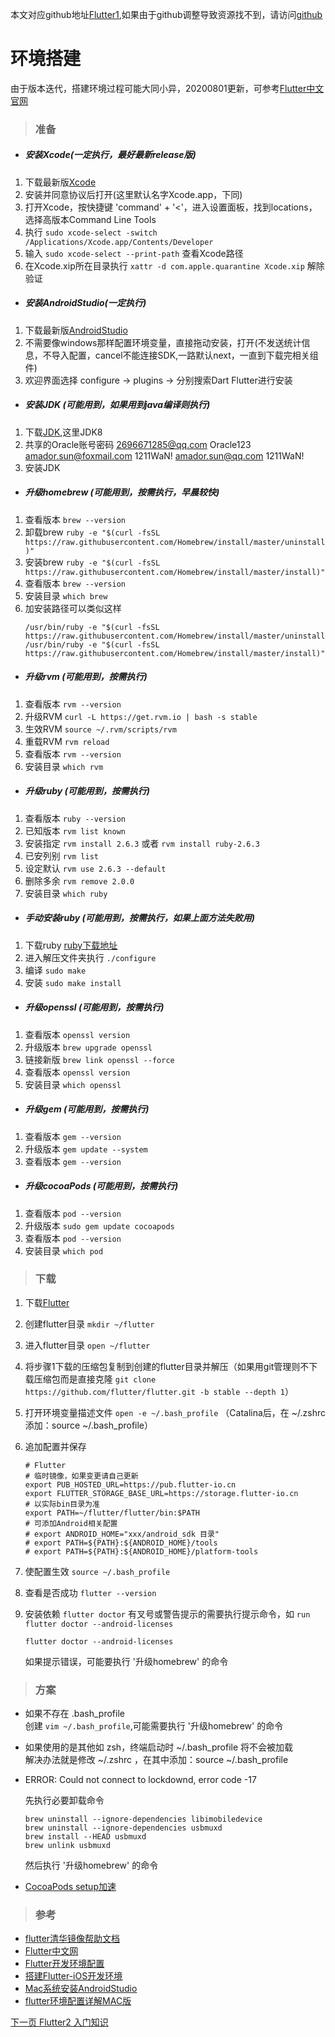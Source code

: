 本文对应github地址[Flutter1](https://github.com/DDYFlutter/LearnFlutter/blob/master/Flutter/Flutter001.md),如果由于github调整导致资源找不到，请访问[github](https://github.com/DDYFlutter/LearnFlutter)

# 环境搭建 

由于版本迭代，搭建环境过程可能大同小异，20200801更新，可参考[Flutter中文官网](https://flutter.cn/docs/get-started/install/macos)

> ### 准备

* ##### 安装Xcode(一定执行，最好最新release版)

1. 下载最新版[Xcode](https://developer.apple.com/download/more)
2. 安装并同意协议后打开(这里默认名字Xcode.app，下同)
3. 打开Xcode，按快捷键 'command' + '<'，进入设置面板，找到locations，选择高版本Command Line Tools
4. 执行 ``` sudo xcode-select -switch /Applications/Xcode.app/Contents/Developer ```
5. 输入 ``` sudo xcode-select --print-path ``` 查看Xcode路径
6. 在Xcode.xip所在目录执行 ``` xattr -d com.apple.quarantine Xcode.xip ``` 解除验证
	
* ##### 安装AndroidStudio(一定执行)

1. 下载最新版[AndroidStudio](https://developer.android.google.cn/studio)
2. 不需要像windows那样配置环境变量，直接拖动安装，打开(不发送统计信息，不导入配置，cancel不能连接SDK,一路默认next，一直到下载完相关组件)
3. 欢迎界面选择 configure -> plugins -> 分别搜索Dart Flutter进行安装

* ##### 安装JDK (可能用到，如果用到java编译则执行)

1. 下载[JDK](https://www.oracle.com/java/technologies/javase/javase-jdk8-downloads.html),这里JDK8
2. 共享的Oracle账号密码 2696671285@qq.com Oracle123 amador.sun@foxmail.com 1211WaN! amador.sun@qq.com 1211WaN!
3. 安装JDK

* ##### 升级homebrew (可能用到，按需执行，早晨较快)

1. 查看版本 ``` brew --version ```
2. 卸载brew ``` ruby -e "$(curl -fsSL https://raw.githubusercontent.com/Homebrew/install/master/uninstall)" ```  
3. 安装brew ``` ruby -e "$(curl -fsSL https://raw.githubusercontent.com/Homebrew/install/master/install)" ```
4. 查看版本 ``` brew --version ``` 
5. 安装目录	 ``` which brew ```
6. 加安装路径可以类似这样
	```
	/usr/bin/ruby -e "$(curl -fsSL https://raw.githubusercontent.com/Homebrew/install/master/uninstall)"
	/usr/bin/ruby -e "$(curl -fsSL https://raw.githubusercontent.com/Homebrew/install/master/install)"
	```

* ##### 升级rvm (可能用到，按需执行)
	
1. 查看版本 ``` rvm --version ```
2. 升级RVM ``` curl -L https://get.rvm.io | bash -s stable ```
3. 生效RVM ``` source ~/.rvm/scripts/rvm ```
4. 重载RVM ``` rvm reload ```
5. 查看版本 ``` rvm --version ```
6. 安装目录 ``` which rvm ```

* ##### 升级ruby (可能用到，按需执行)

1. 查看版本 ``` ruby --version ```
2. 已知版本 ``` rvm list known ```
3. 安装指定 ``` rvm install 2.6.3 ``` 或者 ``` rvm install ruby-2.6.3 ```
4. 已安列别 ``` rvm list ```
5. 设定默认 ``` rvm use 2.6.3 --default ```
6. 删除多余 ``` rvm remove 2.0.0 ```
7. 安装目录 ``` which ruby ```

* ##### 手动安装ruby (可能用到，按需执行，如果上面方法失败用)
	
1. 下载ruby [ruby下载地址](http://www.ruby-lang.org/en/downloads/)
2. 进入解压文件夹执行 ``` ./configure ```
3. 编译 ``` sudo make ```
4. 安装 ``` sudo make install ```

* ##### 升级openssl (可能用到，按需执行)
	
1. 查看版本 ``` openssl version ```
2. 升级版本 ``` brew upgrade openssl ```
3. 链接新版 ``` brew link openssl --force ```
4. 查看版本 ``` openssl version ```
5. 安装目录 ``` which openssl ```

* ##### 升级gem (可能用到，按需执行)
	
1. 查看版本 ``` gem --version ```
2. 升级版本 ``` gem update --system ``` 
3. 查看版本 ``` gem --version ```

* ##### 升级cocoaPods (可能用到，按需执行)
	
1. 查看版本 ``` pod --version ```
2. 升级版本 ``` sudo gem update cocoapods ```
3. 查看版本 ``` pod --version ```
4. 安装目录 ``` which pod ```

> ### 下载

1. 下载[Flutter](https://flutter.dev/docs/get-started/install/macos)
2. 创建flutter目录 ``` mkdir ~/flutter ```
3. 进入flutter目录 ``` open ~/flutter ```
4. 将步骤1下载的压缩包复制到创建的flutter目录并解压（如果用git管理则不下载压缩包而是直接克隆 ``` git clone https://github.com/flutter/flutter.git -b stable --depth 1 ```）
5. 打开环境变量描述文件 ``` open -e ~/.bash_profile ``` （Catalina后，在 ~/.zshrc 添加：source ~/.bash_profile）
6. 追加配置并保存
	
	```
	# Flutter
	# 临时镜像，如果变更请自己更新
	export PUB_HOSTED_URL=https://pub.flutter-io.cn
	export FLUTTER_STORAGE_BASE_URL=https://storage.flutter-io.cn
	# 以实际bin目录为准
	export PATH=~/flutter/flutter/bin:$PATH
	# 可添加Android相关配置
	# export ANDROID_HOME="xxx/android_sdk 目录" 
  	# export PATH=${PATH}:${ANDROID_HOME}/tools
  	# export PATH=${PATH}:${ANDROID_HOME}/platform-tools
	```
7. 使配置生效 ``` source ~/.bash_profile ```
8. 查看是否成功 ``` flutter --version ```
9. 安装依赖 ``` flutter doctor ``` 有叉号或警告提示的需要执行提示命令，如 ```run flutter doctor --android-licenses```

	```
	flutter doctor --android-licenses
	```
	如果提示错误，可能要执行 '升级homebrew' 的命令

> ### 方案   

* 如果不存在 .bash_profile     
创建 ``` vim ~/.bash_profile ```,可能需要执行 '升级homebrew' 的命令

* 如果使用的是其他如 zsh，终端启动时 ~/.bash_profile 将不会被加载    
解决办法就是修改 ~/.zshrc ，在其中添加：source ~/.bash_profile

* ERROR: Could not connect to lockdownd, error code -17  

	先执行必要卸载命令
	
	```
	brew uninstall --ignore-dependencies libimobiledevice
	brew uninstall --ignore-dependencies usbmuxd
	brew install --HEAD usbmuxd
	brew unlink usbmuxd
	```
	然后执行 '升级homebrew' 的命令


* [CocoaPods setup加速](https://juejin.im/post/5d8f10def265da5b8c03ab33)

> ### 参考

* [flutter清华镜像帮助文档](https://mirrors.tuna.tsinghua.edu.cn/help/flutter/)
* [Flutter中文网](https://flutterchina.club/flutter-for-ios/)   
* [Flutter开发环境配置](https://segmentfault.com/a/1190000016878485)    
* [搭建Flutter-iOS开发环境](https://www.cnblogs.com/lovestarfish/p/10628205.html)    
* [Mac系统安装AndroidStudio](https://www.jianshu.com/p/d6421d2d62df)   
* [flutter环境配置详解MAC版](https://www.jianshu.com/p/b50a92afbef1)


[下一页 Flutter2 入门知识](https://github.com/DDYFlutter/LearnFlutter/blob/master/Flutter/Flutter002.md)
